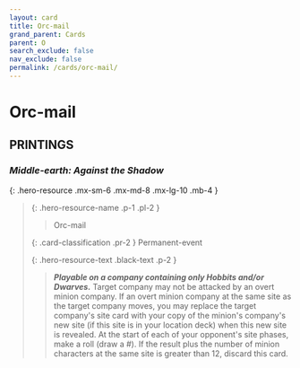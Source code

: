 ```yaml
---
layout: card
title: Orc-mail
grand_parent: Cards
parent: O
search_exclude: false
nav_exclude: false
permalink: /cards/orc-mail/
---
```


# Orc-mail


## PRINTINGS


### _Middle-earth: Against the Shadow_

{: .hero-resource .mx-sm-6 .mx-md-8 .mx-lg-10 .mb-4 }
> {: .hero-resource-name .p-1 .pl-2 }
> > <div class="card-mp"></div>
> > <div class="card-name">Orc-mail</div>
>
> {: .card-classification .pr-2 }
> Permanent-event
>
> {: .hero-resource-text .black-text .p-2 }
> > ***Playable on a company containing only Hobbits and/or Dwarves.*** Target company may not be attacked by an overt minion company. If an overt minion company at the same site as the target company moves, you may replace the target company's site card with your copy of the minion's company's new site (if this site is in your location deck) when this new site is revealed. At the start of each of your opponent's site phases, make a roll (draw a #). If the result plus the number of minion characters at the same site is greater than 12, discard this card. 
> 
